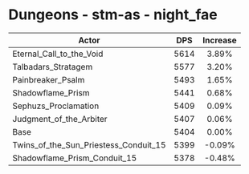 # Dungeons - stm-as - night_fae
| Actor | DPS | Increase |
|---|:---:|:---:|
|Eternal_Call_to_the_Void|5614|3.89%|
|Talbadars_Stratagem|5577|3.20%|
|Painbreaker_Psalm|5493|1.65%|
|Shadowflame_Prism|5441|0.68%|
|Sephuzs_Proclamation|5409|0.09%|
|Judgment_of_the_Arbiter|5407|0.06%|
|Base|5404|0.00%|
|Twins_of_the_Sun_Priestess_Conduit_15|5399|-0.09%|
|Shadowflame_Prism_Conduit_15|5378|-0.48%|
